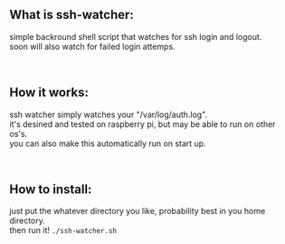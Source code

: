 ## What is ssh-watcher:

simple backround shell script that watches for ssh login and logout. <br>
soon will also watch for failed login attemps. <br>

<br>

## How it works:

ssh watcher simply watches your "/var/log/auth.log". <br>
it's desined and tested on raspberry pi, but may be able to run on other os's. <br>
you can also make this automatically run on start up. <br>

<br>

## How to install:

just put the whatever directory you like, probability best in you home directory. <br>
then run it! `./ssh-watcher.sh` <br>

<br>

